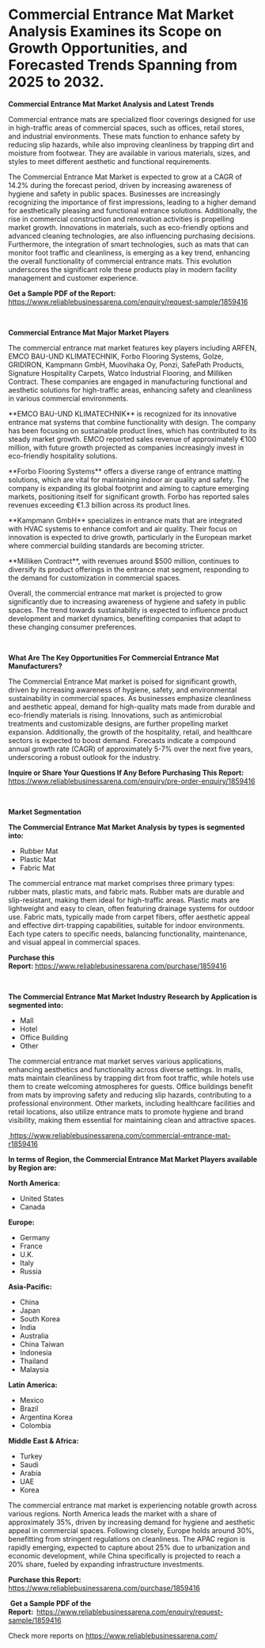<p><h1>Commercial Entrance Mat Market Analysis Examines its Scope on Growth Opportunities, and Forecasted Trends Spanning from 2025 to 2032.</h1></p><p><strong>Commercial Entrance Mat Market Analysis and Latest Trends</strong></p>
<p><p>Commercial entrance mats are specialized floor coverings designed for use in high-traffic areas of commercial spaces, such as offices, retail stores, and industrial environments. These mats function to enhance safety by reducing slip hazards, while also improving cleanliness by trapping dirt and moisture from footwear. They are available in various materials, sizes, and styles to meet different aesthetic and functional requirements.</p><p>The Commercial Entrance Mat Market is expected to grow at a CAGR of 14.2% during the forecast period, driven by increasing awareness of hygiene and safety in public spaces. Businesses are increasingly recognizing the importance of first impressions, leading to a higher demand for aesthetically pleasing and functional entrance solutions. Additionally, the rise in commercial construction and renovation activities is propelling market growth. Innovations in materials, such as eco-friendly options and advanced cleaning technologies, are also influencing purchasing decisions. Furthermore, the integration of smart technologies, such as mats that can monitor foot traffic and cleanliness, is emerging as a key trend, enhancing the overall functionality of commercial entrance mats. This evolution underscores the significant role these products play in modern facility management and customer experience.</p></p>
<p><strong>Get a Sample PDF of the Report:&nbsp;</strong> <a href="https://www.reliablebusinessarena.com/enquiry/request-sample/1859416?utm_campaign=3561&utm_medium=2&utm_source=Github&utm_content=ia&utm_term=04042025&utm_id=commercial-entrance-mat">https://www.reliablebusinessarena.com/enquiry/request-sample/1859416</a></p>
<p>&nbsp;</p>
<p><strong>Commercial Entrance Mat Major Market Players</strong></p>
<p><p>The commercial entrance mat market features key players including ARFEN, EMCO BAU-UND KLIMATECHNIK, Forbo Flooring Systems, Golze, GRIDIRON, Kampmann GmbH, Muovihaka Oy, Ponzi, SafePath Products, Signature Hospitality Carpets, Watco Industrial Flooring, and Milliken Contract. These companies are engaged in manufacturing functional and aesthetic solutions for high-traffic areas, enhancing safety and cleanliness in various commercial environments.</p><p>**EMCO BAU-UND KLIMATECHNIK** is recognized for its innovative entrance mat systems that combine functionality with design. The company has been focusing on sustainable product lines, which has contributed to its steady market growth. EMCO reported sales revenue of approximately €100 million, with future growth projected as companies increasingly invest in eco-friendly hospitality solutions.</p><p>**Forbo Flooring Systems** offers a diverse range of entrance matting solutions, which are vital for maintaining indoor air quality and safety. The company is expanding its global footprint and aiming to capture emerging markets, positioning itself for significant growth. Forbo has reported sales revenues exceeding €1.3 billion across its product lines.</p><p>**Kampmann GmbH** specializes in entrance mats that are integrated with HVAC systems to enhance comfort and air quality. Their focus on innovation is expected to drive growth, particularly in the European market where commercial building standards are becoming stricter.</p><p>**Milliken Contract**, with revenues around $500 million, continues to diversify its product offerings in the entrance mat segment, responding to the demand for customization in commercial spaces.</p><p>Overall, the commercial entrance mat market is projected to grow significantly due to increasing awareness of hygiene and safety in public spaces. The trend towards sustainability is expected to influence product development and market dynamics, benefiting companies that adapt to these changing consumer preferences.</p></p>
<p>&nbsp;</p>
<p><strong>What Are The Key Opportunities For Commercial Entrance Mat Manufacturers?</strong></p>
<p><p>The Commercial Entrance Mat market is poised for significant growth, driven by increasing awareness of hygiene, safety, and environmental sustainability in commercial spaces. As businesses emphasize cleanliness and aesthetic appeal, demand for high-quality mats made from durable and eco-friendly materials is rising. Innovations, such as antimicrobial treatments and customizable designs, are further propelling market expansion. Additionally, the growth of the hospitality, retail, and healthcare sectors is expected to boost demand. Forecasts indicate a compound annual growth rate (CAGR) of approximately 5-7% over the next five years, underscoring a robust outlook for the industry.</p></p>
<p><strong>Inquire or Share Your Questions If Any Before Purchasing This Report:</strong> <a href="https://www.reliablebusinessarena.com/enquiry/pre-order-enquiry/1859416?utm_campaign=3561&utm_medium=2&utm_source=Github&utm_content=ia&utm_term=04042025&utm_id=commercial-entrance-mat">https://www.reliablebusinessarena.com/enquiry/pre-order-enquiry/1859416</a></p>
<p>&nbsp;</p>
<p><strong>Market Segmentation</strong></p>
<p><strong>The Commercial Entrance Mat Market Analysis by types is segmented into:</strong></p>
<p><ul><li>Rubber Mat</li><li>Plastic Mat</li><li>Fabric Mat</li></ul></p>
<p><p>The commercial entrance mat market comprises three primary types: rubber mats, plastic mats, and fabric mats. Rubber mats are durable and slip-resistant, making them ideal for high-traffic areas. Plastic mats are lightweight and easy to clean, often featuring drainage systems for outdoor use. Fabric mats, typically made from carpet fibers, offer aesthetic appeal and effective dirt-trapping capabilities, suitable for indoor environments. Each type caters to specific needs, balancing functionality, maintenance, and visual appeal in commercial spaces.</p></p>
<p><strong>Purchase this Report:&nbsp;</strong><a href="https://www.reliablebusinessarena.com/purchase/1859416?utm_campaign=3561&utm_medium=2&utm_source=Github&utm_content=ia&utm_term=04042025&utm_id=commercial-entrance-mat">https://www.reliablebusinessarena.com/purchase/1859416</a></p>
<p>&nbsp;</p>
<p><strong>The Commercial Entrance Mat Market Industry Research by Application is segmented into:</strong></p>
<p><ul><li>Mall</li><li>Hotel</li><li>Office Building</li><li>Other</li></ul></p>
<p><p>The commercial entrance mat market serves various applications, enhancing aesthetics and functionality across diverse settings. In malls, mats maintain cleanliness by trapping dirt from foot traffic, while hotels use them to create welcoming atmospheres for guests. Office buildings benefit from mats by improving safety and reducing slip hazards, contributing to a professional environment. Other markets, including healthcare facilities and retail locations, also utilize entrance mats to promote hygiene and brand visibility, making them essential for maintaining clean and attractive spaces.</p></p>
<p><a href="https://www.reliablebusinessarena.com/commercial-entrance-mat-r1859416?utm_campaign=3561&utm_medium=2&utm_source=Github&utm_content=ia&utm_term=04042025&utm_id=commercial-entrance-mat">&nbsp;https://www.reliablebusinessarena.com/commercial-entrance-mat-r1859416</a></p>
<p><strong>In terms of Region, the Commercial Entrance Mat Market Players available by Region are:</strong></p>
<p>
    <p> <strong> North America: </strong>
        <ul>
            <li>United States</li>
            <li>Canada</li>
        </ul>
        </p> 
    <p> <strong> Europe: </strong>
        <ul>
            <li>Germany</li>
            <li>France</li>
            <li>U.K.</li>
            <li>Italy</li>
            <li>Russia</li>
        </ul>
        </p> 
    <p> <strong> Asia-Pacific: </strong>
        <ul>
            <li>China</li>
            <li>Japan</li>
            <li>South Korea</li>
            <li>India</li>
            <li>Australia</li>
            <li>China Taiwan</li>
            <li>Indonesia</li>
            <li>Thailand</li>
            <li>Malaysia</li>
        </ul>
        </p> 
    <p> <strong> Latin America: </strong>
        <ul>
            <li>Mexico</li>
            <li>Brazil</li>
            <li>Argentina Korea</li>
            <li>Colombia</li>
        </ul>
        </p> 
    <p> <strong> Middle East & Africa: </strong>
        <ul>
            <li>Turkey</li>
            <li>Saudi</li>
            <li>Arabia</li>
            <li>UAE</li>
            <li>Korea</li>
        </ul>
    </p>
    </p>
<p><p>The commercial entrance mat market is experiencing notable growth across various regions. North America leads the market with a share of approximately 35%, driven by increasing demand for hygiene and aesthetic appeal in commercial spaces. Following closely, Europe holds around 30%, benefitting from stringent regulations on cleanliness. The APAC region is rapidly emerging, expected to capture about 25% due to urbanization and economic development, while China specifically is projected to reach a 20% share, fueled by expanding infrastructure investments.</p></p>
<p><strong>Purchase this Report: </strong><a href="https://www.reliablebusinessarena.com/purchase/1859416?utm_campaign=3561&utm_medium=2&utm_source=Github&utm_content=ia&utm_term=04042025&utm_id=commercial-entrance-mat">https://www.reliablebusinessarena.com/purchase/1859416</a></p>
<p>&nbsp;<strong>Get a Sample PDF of the Report:&nbsp;&nbsp;</strong><a href="https://www.reliablebusinessarena.com/enquiry/request-sample/1859416?utm_campaign=3561&utm_medium=2&utm_source=Github&utm_content=ia&utm_term=04042025&utm_id=commercial-entrance-mat">https://www.reliablebusinessarena.com/enquiry/request-sample/1859416</a></p>
<p><strong></strong></p>
<p>Check more reports on <a href="https://www.reliablebusinessarena.com/?utm_campaign=3561&utm_medium=2&utm_source=Github&utm_content=ia&utm_term=04042025&utm_id=commercial-entrance-mat">https://www.reliablebusinessarena.com/</a></p>